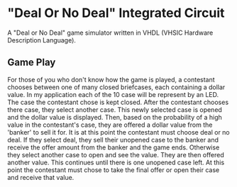 "Deal Or No Deal" Integrated Circuit
=============================

A "Deal or No Deal" game simulator written in VHDL (VHSIC Hardware Description Language).

Game Play
---------

For those of you who don't know how the game is played, a contestant chooses between one of many closed briefcases, each containing a dollar value. In my application each of the 10 case will be represent by an LED. The case the contestant chose is kept closed. After the contestant chooses there case, they select another case. This newly selected case is opened and the dollar value is displayed. Then, based on the probability of a high value in the contestant's case, they are offered a dollar value from the 'banker' to sell it for. It is at this point the contestant must choose deal or no deal. If they select deal, they sell their unopened case to the banker and receive the offer amount from the banker and the game ends. Otherwise they select another case to open and see the value. They are then offered another value. This continues until there is one unopened case left. At this point the contestant must chose to take the final offer or open their case and receive that value.
